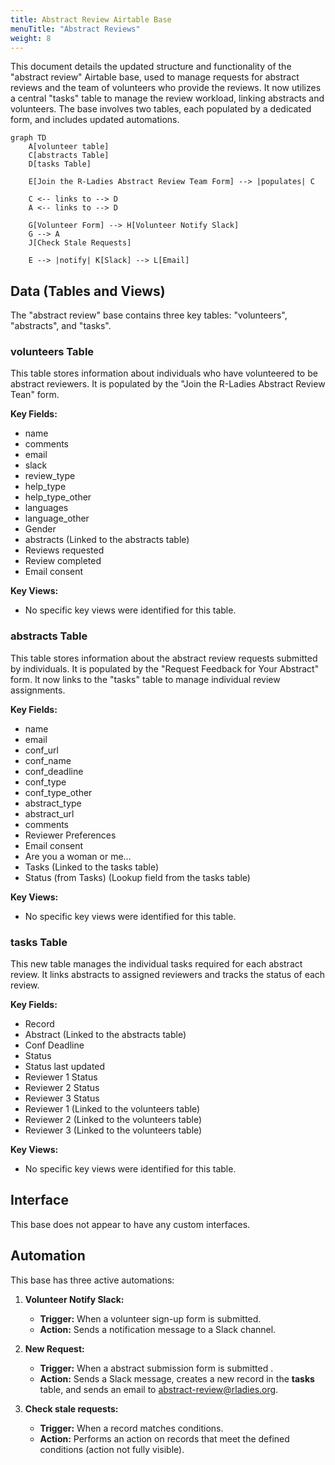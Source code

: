 ```yaml
---
title: Abstract Review Airtable Base
menuTitle: "Abstract Reviews"
weight: 8
---
```


This document details the updated structure and functionality of the "abstract review" Airtable base, used to manage requests for abstract reviews and the team of volunteers who provide the reviews. It now utilizes a central "tasks" table to manage the review workload, linking abstracts and volunteers. The base involves two tables, each populated by a dedicated form, and includes updated automations.

```mermaid
graph TD
    A[volunteer table]
    C[abstracts Table]
    D[tasks Table]

    E[Join the R-Ladies Abstract Review Team Form] --> |populates| C

    C <-- links to --> D
    A <-- links to --> D

    G[Volunteer Form] --> H[Volunteer Notify Slack]
    G --> A
    J[Check Stale Requests]

    E --> |notify| K[Slack] --> L[Email]
```

## Data (Tables and Views)

The "abstract review" base contains three key tables: "volunteers", "abstracts", and "tasks".

### volunteers Table

This table stores information about individuals who have volunteered to be abstract reviewers. It is populated by the "Join the R-Ladies Abstract Review Tean" form.

**Key Fields:**

- name
- comments
- email
- slack
- review_type
- help_type
- help_type_other
- languages
- language_other
- Gender
- abstracts (Linked to the abstracts table)
- Reviews requested
- Review completed
- Email consent

**Key Views:**

- No specific key views were identified for this table.

### abstracts Table

This table stores information about the abstract review requests submitted by individuals. It is populated by the "Request Feedback for Your Abstract" form. It now links to the "tasks" table to manage individual review assignments.

**Key Fields:**

- name
- email
- conf_url
- conf_name
- conf_deadline
- conf_type
- conf_type_other
- abstract_type
- abstract_url
- comments
- Reviewer Preferences
- Email consent
- Are you a woman or me…
- Tasks (Linked to the tasks table)
- Status (from Tasks) (Lookup field from the tasks table)

**Key Views:**

- No specific key views were identified for this table.

### tasks Table

This new table manages the individual tasks required for each abstract review. It links abstracts to assigned reviewers and tracks the status of each review.

**Key Fields:**

- Record
- Abstract (Linked to the abstracts table)
- Conf Deadline
- Status
- Status last updated
- Reviewer 1 Status
- Reviewer 2 Status
- Reviewer 3 Status
- Reviewer 1 (Linked to the volunteers table)
- Reviewer 2 (Linked to the volunteers table)
- Reviewer 3 (Linked to the volunteers table)

**Key Views:**

- No specific key views were identified for this table.

## Interface

This base does not appear to have any custom interfaces.

## Automation

This base has three active automations:

1.  **Volunteer Notify Slack:**

    - **Trigger:** When a volunteer sign-up form is submitted.
    - **Action:** Sends a notification message to a Slack channel.

2.  **New Request:**

    - **Trigger:** When a abstract submission form is submitted .
    - **Action:** Sends a Slack message, creates a new record in the **tasks** table, and sends an email to abstract-review@rladies.org.

3.  **Check stale requests:**
    - **Trigger:** When a record matches conditions.
    - **Action:** Performs an action on records that meet the defined conditions (action not fully visible).
